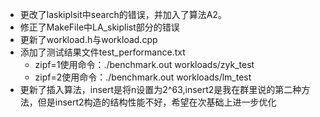 - 更改了laskiplsit中search的错误，并加入了算法A2。
- 修正了MakeFile中LA_skiplist部分的错误
- 更新了workload.h与workload.cpp
- 添加了测试结果文件test_performance.txt
  - zipf=1使用命令：./benchmark.out workloads/zyk_test
  - zipf=2使用命令：./benchmark.out workloads/lm_test
- 更新了插入算法，insert是将n设置为2^63,insert2是我在群里说的第二种方法，但是insert2构造的结构性能不好，希望在次基础上进一步优化